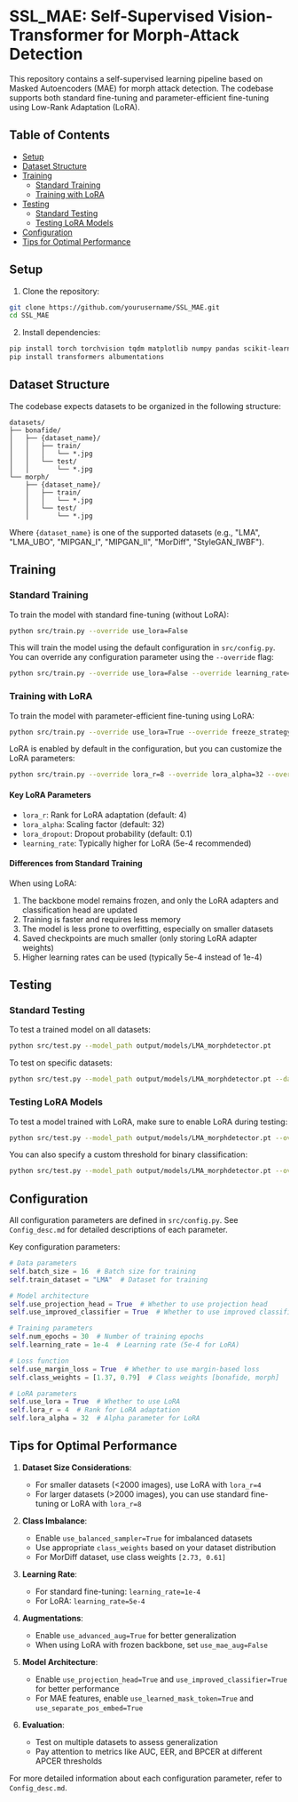 # SSL_MAE: Self-Supervised Vision-Transformer for Morph-Attack Detection

This repository contains a self-supervised learning pipeline based on Masked Autoencoders (MAE) for morph attack detection. The codebase supports both standard fine-tuning and parameter-efficient fine-tuning using Low-Rank Adaptation (LoRA).

## Table of Contents

- [Setup](#setup)
- [Dataset Structure](#dataset-structure)
- [Training](#training)
  - [Standard Training](#standard-training)
  - [Training with LoRA](#training-with-lora)
- [Testing](#testing)
  - [Standard Testing](#standard-testing)
  - [Testing LoRA Models](#testing-lora-models)
- [Configuration](#configuration)
- [Tips for Optimal Performance](#tips-for-optimal-performance)

## Setup

1. Clone the repository:
```bash
git clone https://github.com/yourusername/SSL_MAE.git
cd SSL_MAE
```

2. Install dependencies:
```bash
pip install torch torchvision tqdm matplotlib numpy pandas scikit-learn
pip install transformers albumentations
```

## Dataset Structure

The codebase expects datasets to be organized in the following structure:

```
datasets/
├── bonafide/
│   ├── {dataset_name}/
│   │   ├── train/
│   │   │   └── *.jpg
│   │   └── test/
│   │       └── *.jpg
└── morph/
    ├── {dataset_name}/
    │   ├── train/
    │   │   └── *.jpg
    │   └── test/
    │       └── *.jpg
```

Where `{dataset_name}` is one of the supported datasets (e.g., "LMA", "LMA_UBO", "MIPGAN_I", "MIPGAN_II", "MorDiff", "StyleGAN_IWBF").

## Training

### Standard Training

To train the model with standard fine-tuning (without LoRA):

```bash
python src/train.py --override use_lora=False
```

This will train the model using the default configuration in `src/config.py`. You can override any configuration parameter using the `--override` flag:

```bash
python src/train.py --override use_lora=False --override learning_rate=1e-4 --override num_epochs=30
```

### Training with LoRA

To train the model with parameter-efficient fine-tuning using LoRA:

```bash
python src/train.py --override use_lora=True --override freeze_strategy=backbone_only
```

LoRA is enabled by default in the configuration, but you can customize the LoRA parameters:

```bash
python src/train.py --override lora_r=8 --override lora_alpha=32 --override learning_rate=5e-4
```

#### Key LoRA Parameters

- `lora_r`: Rank for LoRA adaptation (default: 4)
- `lora_alpha`: Scaling factor (default: 32)
- `lora_dropout`: Dropout probability (default: 0.1)
- `learning_rate`: Typically higher for LoRA (5e-4 recommended)

#### Differences from Standard Training

When using LoRA:
1. The backbone model remains frozen, and only the LoRA adapters and classification head are updated
2. Training is faster and requires less memory
3. The model is less prone to overfitting, especially on smaller datasets
4. Saved checkpoints are much smaller (only storing LoRA adapter weights)
5. Higher learning rates can be used (typically 5e-4 instead of 1e-4)

## Testing

### Standard Testing

To test a trained model on all datasets:

```bash
python src/test.py --model_path output/models/LMA_morphdetector.pt
```

To test on specific datasets:

```bash
python src/test.py --model_path output/models/LMA_morphdetector.pt --datasets LMA MIPGAN_I
```

### Testing LoRA Models

To test a model trained with LoRA, make sure to enable LoRA during testing:

```bash
python src/test.py --model_path output/models/LMA_morphdetector.pt --override use_lora=True
```

You can also specify a custom threshold for binary classification:

```bash
python src/test.py --model_path output/models/LMA_morphdetector.pt --override use_lora=True --threshold 0.7
```

## Configuration

All configuration parameters are defined in `src/config.py`. See `Config_desc.md` for detailed descriptions of each parameter.

Key configuration parameters:

```python
# Data parameters
self.batch_size = 16  # Batch size for training
self.train_dataset = "LMA"  # Dataset for training

# Model architecture
self.use_projection_head = True  # Whether to use projection head
self.use_improved_classifier = True  # Whether to use improved classifier

# Training parameters
self.num_epochs = 30  # Number of training epochs
self.learning_rate = 1e-4  # Learning rate (5e-4 for LoRA)

# Loss function
self.use_margin_loss = True  # Whether to use margin-based loss
self.class_weights = [1.37, 0.79]  # Class weights [bonafide, morph]

# LoRA parameters
self.use_lora = True  # Whether to use LoRA
self.lora_r = 4  # Rank for LoRA adaptation
self.lora_alpha = 32  # Alpha parameter for LoRA
```

## Tips for Optimal Performance

1. **Dataset Size Considerations**:
   - For smaller datasets (<2000 images), use LoRA with `lora_r=4`
   - For larger datasets (>2000 images), you can use standard fine-tuning or LoRA with `lora_r=8`

2. **Class Imbalance**:
   - Enable `use_balanced_sampler=True` for imbalanced datasets
   - Use appropriate `class_weights` based on your dataset distribution
   - For MorDiff dataset, use class weights `[2.73, 0.61]`

3. **Learning Rate**:
   - For standard fine-tuning: `learning_rate=1e-4`
   - For LoRA: `learning_rate=5e-4`

4. **Augmentations**:
   - Enable `use_advanced_aug=True` for better generalization
   - When using LoRA with frozen backbone, set `use_mae_aug=False`

5. **Model Architecture**:
   - Enable `use_projection_head=True` and `use_improved_classifier=True` for better performance
   - For MAE features, enable `use_learned_mask_token=True` and `use_separate_pos_embed=True`

6. **Evaluation**:
   - Test on multiple datasets to assess generalization
   - Pay attention to metrics like AUC, EER, and BPCER at different APCER thresholds

For more detailed information about each configuration parameter, refer to `Config_desc.md`.
